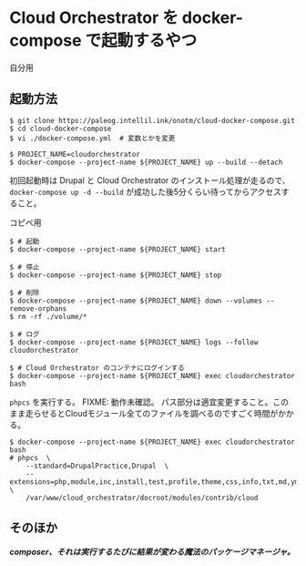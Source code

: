 # Cloud Orchestrator を docker-compose で起動するやつ

自分用

## 起動方法

```
$ git clone https://paleog.intellil.ink/onotm/cloud-docker-compose.git
$ cd cloud-docker-compose
$ vi ./docker-compose.yml  # 変数とかを変更

$ PROJECT_NAME=cloudorchestrator
$ docker-compose --project-name ${PROJECT_NAME} up --build --detach
```

初回起動時は Drupal と Cloud Orchestrator のインストール処理が走るので、 `docker-compose up -d --build` が成功した後5分くらい待ってからアクセスすること。

コピペ用

```
$ # 起動
$ docker-compose --project-name ${PROJECT_NAME} start

$ # 停止
$ docker-compose --project-name ${PROJECT_NAME} stop

$ # 削除
$ docker-compose --project-name ${PROJECT_NAME} down --volumes --remove-orphans
$ rm -rf ./volume/*

$ # ログ
$ docker-compose --project-name ${PROJECT_NAME} logs --follow cloudorchestrator

$ # Cloud Orchestrator のコンテナにログインする
$ docker-compose --project-name ${PROJECT_NAME} exec cloudorchestrator bash
```

`phpcs` を実行する。 FIXME: 動作未確認。
パス部分は適宜変更すること。このまま走らせるとCloudモジュール全てのファイルを調べるのですごく時間がかかる。

```
$ docker-compose --project-name ${PROJECT_NAME} exec cloudorchestrator bash
# phpcs  \
    --standard=DrupalPractice,Drupal  \
    --extensions=php,module,inc,install,test,profile,theme,css,info,txt,md,yml  \
    /var/www/cloud_orchestrator/docroot/modules/contrib/cloud
```


## そのほか

***composer、それは実行するたびに結果が変わる魔法のパッケージマネージャ。***

<!--
あとで使うかもしれないのでメモ。

```
$ # プライベートディレクトリの設定
$ echo "\$settings['file_private_path'] = __DIR__ . '/files/private';"  \
    >> /opt/drupal/web/sites/default/settings.php
```
-->
